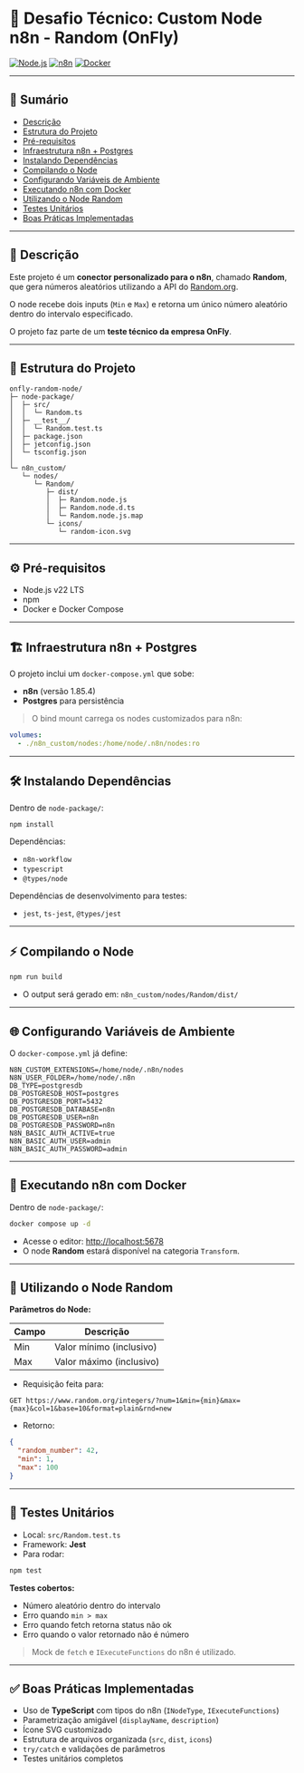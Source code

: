 # 🧩 Desafio Técnico: Custom Node n8n - Random (OnFly)

[![Node.js](https://img.shields.io/badge/Node.js-v22-brightgreen)](https://nodejs.org/)
[![n8n](https://img.shields.io/badge/n8n-1.85.4-blue)](https://n8n.io/)
[![Docker](https://img.shields.io/badge/Docker-Docker%20Compose-blue)](https://www.docker.com/)

---

## 📌 Sumário

* [Descrição](#-descrição)
* [Estrutura do Projeto](#-estrutura-do-projeto)
* [Pré-requisitos](#-pré-requisitos)
* [Infraestrutura n8n + Postgres](#-infraestrutura-n8n--postgres)
* [Instalando Dependências](#-instalando-dependências)
* [Compilando o Node](#-compilando-o-node)
* [Configurando Variáveis de Ambiente](#-configurando-variáveis-de-ambiente)
* [Executando n8n com Docker](#-executando-n8n-com-docker)
* [Utilizando o Node Random](#-utilizando-o-node-random)
* [Testes Unitários](#-testes-unitários)
* [Boas Práticas Implementadas](#-boas-práticas-implementadas)

---

## 📝 Descrição

Este projeto é um **conector personalizado para o n8n**, chamado **Random**, que gera números aleatórios utilizando a API do [Random.org](https://www.random.org).

O node recebe dois inputs (`Min` e `Max`) e retorna um único número aleatório dentro do intervalo especificado.

O projeto faz parte de um **teste técnico da empresa OnFly**.

---

## 📂 Estrutura do Projeto

```
onfly-random-node/
├─ node-package/                
│  ├─ src/
│  │  └─ Random.ts              
│  ├─ __test__/
│  │  └─ Random.test.ts        
│  ├─ package.json
│  ├─ jetconfig.json              
│  └─ tsconfig.json             
│
└─ n8n_custom/                  
   └─ nodes/
      └─ Random/
         ├─ dist/               
         │  ├─ Random.node.js
         │  ├─ Random.node.d.ts
         │  └─ Random.node.js.map
         └─ icons/
            └─ random-icon.svg  
```

---

## ⚙️ Pré-requisitos

* Node.js v22 LTS
* npm
* Docker e Docker Compose

---

## 🏗️ Infraestrutura n8n + Postgres

O projeto inclui um `docker-compose.yml` que sobe:

* **n8n** (versão 1.85.4)
* **Postgres** para persistência

> O bind mount carrega os nodes customizados para n8n:

```yaml
volumes:
  - ./n8n_custom/nodes:/home/node/.n8n/nodes:ro
```

---

## 🛠️ Instalando Dependências

Dentro de `node-package/`:

```bash
npm install
```

Dependências:

* `n8n-workflow`
* `typescript`
* `@types/node`

Dependências de desenvolvimento para testes:

* `jest`, `ts-jest`, `@types/jest`

---

## ⚡ Compilando o Node

```bash
npm run build
```

* O output será gerado em: `n8n_custom/nodes/Random/dist/`

---

## 🌐 Configurando Variáveis de Ambiente

O `docker-compose.yml` já define:

```env
N8N_CUSTOM_EXTENSIONS=/home/node/.n8n/nodes
N8N_USER_FOLDER=/home/node/.n8n
DB_TYPE=postgresdb
DB_POSTGRESDB_HOST=postgres
DB_POSTGRESDB_PORT=5432
DB_POSTGRESDB_DATABASE=n8n
DB_POSTGRESDB_USER=n8n
DB_POSTGRESDB_PASSWORD=n8n
N8N_BASIC_AUTH_ACTIVE=true
N8N_BASIC_AUTH_USER=admin
N8N_BASIC_AUTH_PASSWORD=admin
```

---

## 🚀 Executando n8n com Docker

Dentro de `node-package/`:

```bash
docker compose up -d
```

* Acesse o editor: [http://localhost:5678](http://localhost:5678)
* O node **Random** estará disponível na categoria `Transform`.

---

## 🎯 Utilizando o Node Random

**Parâmetros do Node:**

| Campo | Descrição                |
| ----- | ------------------------ |
| Min   | Valor mínimo (inclusivo) |
| Max   | Valor máximo (inclusivo) |

* Requisição feita para:

```
GET https://www.random.org/integers/?num=1&min={min}&max={max}&col=1&base=10&format=plain&rnd=new
```

* Retorno:

```json
{
  "random_number": 42,
  "min": 1,
  "max": 100
}
```

---

## 🧪 Testes Unitários

* Local: `src/Random.test.ts`
* Framework: **Jest**
* Para rodar:

```bash
npm test
```

**Testes cobertos:**

* Número aleatório dentro do intervalo
* Erro quando `min > max`
* Erro quando fetch retorna status não ok
* Erro quando o valor retornado não é número

> Mock de `fetch` e `IExecuteFunctions` do n8n é utilizado.

---

## ✅ Boas Práticas Implementadas

* Uso de **TypeScript** com tipos do n8n (`INodeType`, `IExecuteFunctions`)
* Parametrização amigável (`displayName`, `description`)
* Ícone SVG customizado
* Estrutura de arquivos organizada (`src`, `dist`, `icons`)
* `try/catch` e validações de parâmetros
* Testes unitários completos

